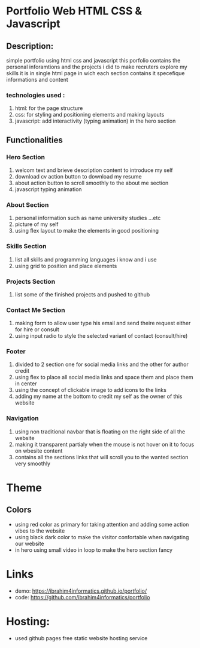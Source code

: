 # Portfolio Web HTML CSS & Javascript
## Description:
simple portfolio using html css and javascript this porfolio contains the personal inforamtions
and the projects i did to make recruters explore my skills it is in single html page in wich each section contains it specefique informations and content
### technologies used :
1. html: for the page structure
2. css: for styling and positioning elements and making layouts
3. javascript: add interactivity (typing animation) in the hero section 
## Functionalities
### Hero Section
1. welcom text and brieve description content to introduce my self
2. download cv action button to download my resume
3. about action button to scroll smoothly to the about me section
4. javascript typing animation
### About Section
1. personal information such as name university studies ...etc
2. picture of my self 
3. using flex layout to make the elements in good positioning
### Skills Section
1. list all skills and programming languages i know and i use
2. using grid to position and place elements
### Projects Section
1. list some of the finished projects and pushed to github
### Contact Me Section
1. making form to allow user type his email and send theire request either for hire or consult
2. using input radio to style the selected variant of contact (consult/hire)
### Footer
1. divided to 2 section one for social media links and the other for author credit
2. using flex to place all social media links and space them and place them in center
3. using the concept of clickable image to add icons to the links
4. adding my name at the bottom to credit my self as the owner of this website
### Navigation
1. using non traditional navbar that is floating on the right side of all the website
2. making it transparent partialy when the mouse is not hover on it to focus on wbesite content
3. contains all the sections links that will scroll you to the wanted section very smoothly

# Theme
## Colors
- using red color as primary for taking attention and adding some action vibes to the website
- using black dark color to make the visitor confortable when navigating our website
- in hero using small video in loop to make the hero section fancy

# Links
- demo: <https://ibrahim4informatics.github.io/portfolio/>
- code: <https://github.com/ibrahim4informatics/portfolio>

# Hosting:
- used github pages free static website hosting service
